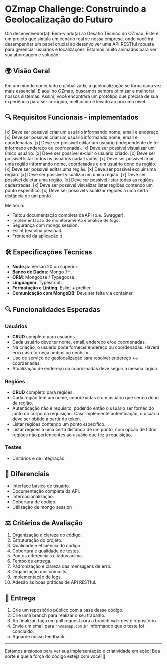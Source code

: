 # OZmap Challenge: Construindo a Geolocalização do Futuro

Olá desenvolvedor(a)! Bem-vindo(a) ao Desafio Técnico do OZmap. Este é um projeto que simula um cenário real de nossa empresa, onde você irá desempenhar um papel crucial ao desenvolver uma API RESTful robusta para gerenciar usuários e localizações. Estamos muito animados para ver sua abordagem e solução!

## 🌍 **Visão Geral**

Em um mundo conectado e globalizado, a geolocalização se torna cada vez mais essencial. E aqui no OZmap, buscamos sempre otimizar e melhorar nossos sistemas. Assim, você encontrará um protótipo que precisa de sua experiência para ser corrigido, melhorado e levado ao próximo nível.

## 🔍 **Requisitos Funcionais - implementados**
[x] Deve ser possível criar um usuário informando nome, email e endereço. 
[x] Deve ser possível criar um usuário informando nome, email e coordenadas.
[x] Deve ser possível editar um usuário (independente de ter informado endereço ou coordenada).
[x] Deve ser possível visualizar um único usuário.
[x] Deve ser possível excluir o usuário criado.
[x] Deve ser possível listar todos os usuários cadastrados.
[x] Deve ser possível criar uma região informando nome, coordenadas e um usuário dono da região. 
[x] Deve ser possível editar uma região. 
[x] Deve ser possível excluir uma região. 
[x] Deve ser possível visualizar um única região.
[x] Deve ser possível deletar uma região. 
[x] Deve ser possível listar todas as regiões cadastradas. 
[x] Deve ser possível visualizar listar regiões contendo um ponto específico.
[x] Deve ser possível visualizar regiões a uma certa distância de um ponto

Melhoria:
- Faltou documentação completa da API (p.e. Swagger).
- Implementação de monitoramento e análise de logs.
- Segurança com mongo session.
- Eslint (escolha pessoal).
- Frontend da aplicação :(.

## 🛠 **Especificações Técnicas**

- **Node.js**: Versão 20 ou superior.
- **Banco de Dados**: Mongo 7+.
- **ORM**: Mongoose / Typegoose.
- **Linguagem**: Typescript.
- **Formatação e Linting**: Eslint + prettier.
- **Comunicação com MongoDB**: Deve ser feita via container.

## 🔍 **Funcionalidades Esperadas**

### Usuários
- **CRUD** completo para usuários.
- Cada usuário deve ter nome, email, endereço e/ou coordenadas.
- Na criação, o usuário pode fornecer endereço ou coordenadas. Haverá erro caso forneça ambos ou nenhum.
- Uso de serviço de geolocalização para resolver endereço ↔ coordenadas.
- Atualização de endereço ou coordenadas deve seguir a mesma lógica.

### Regiões
- **CRUD** completo para regiões.
- Cada região tem um nome, coordenadas e um usuário que será o dono da região.
- Autenticação não é requisito, podendo então o usuário ser fornecido junto do corpo da requisição. Caso implemente autenticação, o usuário deve ser obtido a partir do token.
- Listar regiões contendo um ponto específico.
- Listar regiões a uma certa distância de um ponto, com opção de filtrar regiões não pertencentes ao usuário que fez a requisição.

### Testes
- Unitários e de integração.

## 🌟 **Diferenciais**

- Interface básica de usuário.
- Documentação completa da API.
- Internacionalização.
- Cobertura de código.
- Utilização de mongo session

## ⚖ **Critérios de Avaliação**

1. Organização e clareza do código.
2. Estruturação do projeto.
3. Qualidade e eficiência do código.
4. Cobertura e qualidade de testes.
5. Pontos diferenciais citados acima.
6. Tempo de entrega.
7. Padronização e clareza das mensagens de erro.
8. Organização dos commits.
9. Implementação de logs.
10. Adesão às boas práticas de API RESTful.

## 🚀 **Entrega**

1. Crie um repositório público com a base desse código.
2. Crie uma branch para realizar o seu trabalho.
3. Ao finalizar, faça um pull request para a branch `main` deste repositório.
4. Envie um email para `rh@ozmap.com.br` informando que o teste foi concluído.
5. Aguarde nosso feedback.

---

Estamos ansiosos para ver sua implementação e criatividade em ação! Boa sorte e que a força do código esteja com você! 🚀
